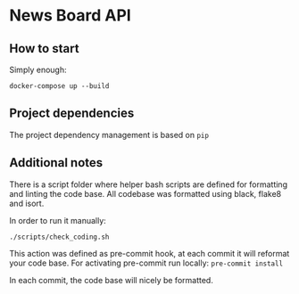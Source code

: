 # News Board API

## How to start

Simply enough:

`docker-compose up --build`

[//]: # (Also, you can find postman exported json file in this repo, just import it in Postman and you will have necessary endpoints to test.)

[//]: # (The file name is `news_board.postman_collection.json`.)

## Project dependencies

The project dependency management is based on `pip`

## Additional notes

There is a script folder where helper bash scripts are defined for formatting and linting the code base.
All codebase was formatted using black, flake8 and isort.

In order to run it manually:

`./scripts/check_coding.sh`

This action was defined as pre-commit hook, at each commit it will reformat your code base.
For activating pre-commit run locally:
`pre-commit install`

In each commit, the code base will nicely be formatted.
